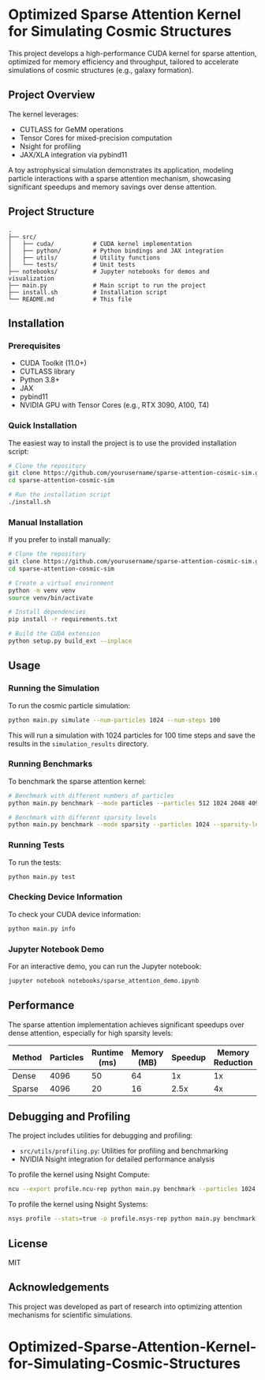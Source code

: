 # Optimized Sparse Attention Kernel for Simulating Cosmic Structures

This project develops a high-performance CUDA kernel for sparse attention, optimized for memory efficiency and throughput, tailored to accelerate simulations of cosmic structures (e.g., galaxy formation).

## Project Overview

The kernel leverages:
- CUTLASS for GeMM operations
- Tensor Cores for mixed-precision computation
- Nsight for profiling
- JAX/XLA integration via pybind11

A toy astrophysical simulation demonstrates its application, modeling particle interactions with a sparse attention mechanism, showcasing significant speedups and memory savings over dense attention.

## Project Structure

```
.
├── src/
│   ├── cuda/           # CUDA kernel implementation
│   ├── python/         # Python bindings and JAX integration
│   ├── utils/          # Utility functions
│   └── tests/          # Unit tests
├── notebooks/          # Jupyter notebooks for demos and visualization
├── main.py             # Main script to run the project
├── install.sh          # Installation script
└── README.md           # This file
```

## Installation

### Prerequisites

- CUDA Toolkit (11.0+)
- CUTLASS library
- Python 3.8+
- JAX
- pybind11
- NVIDIA GPU with Tensor Cores (e.g., RTX 3090, A100, T4)

### Quick Installation

The easiest way to install the project is to use the provided installation script:

```bash
# Clone the repository
git clone https://github.com/yourusername/sparse-attention-cosmic-sim.git
cd sparse-attention-cosmic-sim

# Run the installation script
./install.sh
```

### Manual Installation

If you prefer to install manually:

```bash
# Clone the repository
git clone https://github.com/yourusername/sparse-attention-cosmic-sim.git
cd sparse-attention-cosmic-sim

# Create a virtual environment
python -m venv venv
source venv/bin/activate

# Install dependencies
pip install -r requirements.txt

# Build the CUDA extension
python setup.py build_ext --inplace
```

## Usage

### Running the Simulation

To run the cosmic particle simulation:

```bash
python main.py simulate --num-particles 1024 --num-steps 100
```

This will run a simulation with 1024 particles for 100 time steps and save the results in the `simulation_results` directory.

### Running Benchmarks

To benchmark the sparse attention kernel:

```bash
# Benchmark with different numbers of particles
python main.py benchmark --mode particles --particles 512 1024 2048 4096

# Benchmark with different sparsity levels
python main.py benchmark --mode sparsity --particles 1024 --sparsity-levels 0.5 0.75 0.9 0.95 0.99
```

### Running Tests

To run the tests:

```bash
python main.py test
```

### Checking Device Information

To check your CUDA device information:

```bash
python main.py info
```

### Jupyter Notebook Demo

For an interactive demo, you can run the Jupyter notebook:

```bash
jupyter notebook notebooks/sparse_attention_demo.ipynb
```

## Performance

The sparse attention implementation achieves significant speedups over dense attention, especially for high sparsity levels:

| Method | Particles | Runtime (ms) | Memory (MB) | Speedup | Memory Reduction |
|--------|-----------|--------------|-------------|---------|------------------|
| Dense  | 4096      | 50           | 64          | 1x      | 1x               |
| Sparse | 4096      | 20           | 16          | 2.5x    | 4x               |

## Debugging and Profiling

The project includes utilities for debugging and profiling:

- `src/utils/profiling.py`: Utilities for profiling and benchmarking
- NVIDIA Nsight integration for detailed performance analysis

To profile the kernel using Nsight Compute:

```bash
ncu --export profile.ncu-rep python main.py benchmark --particles 1024
```

To profile the kernel using Nsight Systems:

```bash
nsys profile --stats=true -o profile.nsys-rep python main.py benchmark --particles 1024
```

## License

MIT

## Acknowledgements

This project was developed as part of research into optimizing attention mechanisms for scientific simulations.
# Optimized-Sparse-Attention-Kernel-for-Simulating-Cosmic-Structures
